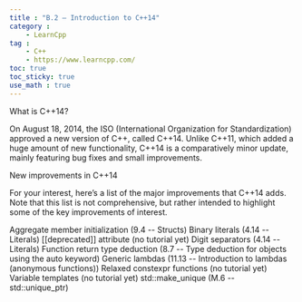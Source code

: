 ```yaml
---
title : "B.2 — Introduction to C++14"
category :
    - LearnCpp
tag : 
    - C++
    - https://www.learncpp.com/
toc: true  
toc_sticky: true 
use_math : true
---
```



What is C++14?

On August 18, 2014, the ISO (International Organization for Standardization) approved a new version of C++, called C++14. Unlike C++11, which added a huge amount of new functionality, C++14 is a comparatively minor update, mainly featuring bug fixes and small improvements.

New improvements in C++14

For your interest, here’s a list of the major improvements that C++14 adds. Note that this list is not comprehensive, but rather intended to highlight some of the key improvements of interest.

Aggregate member initialization (9.4 -- Structs)
Binary literals (4.14 -- Literals)
[[deprecated]] attribute (no tutorial yet)
Digit separators (4.14 -- Literals)
Function return type deduction (8.7 -- Type deduction for objects using the auto keyword)
Generic lambdas (11.13 -- Introduction to lambdas (anonymous functions))
Relaxed constexpr functions (no tutorial yet)
Variable templates (no tutorial yet)
std::make_unique (M.6 -- std::unique_ptr)
